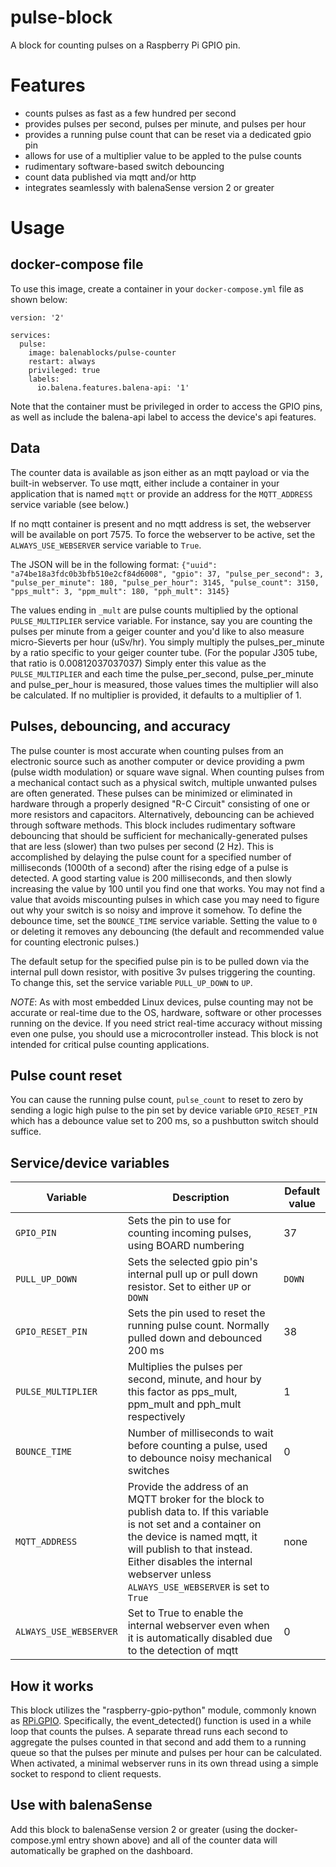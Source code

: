 # pulse-block

A block for counting pulses on a Raspberry Pi GPIO pin.

# Features
- counts pulses as fast as a few hundred per second
- provides pulses per second, pulses per minute, and pulses per hour
- provides a running pulse count that can be reset via a dedicated gpio pin
- allows for use of a multiplier value to be appled to the pulse counts
- rudimentary software-based switch debouncing
- count data published via mqtt and/or http
- integrates seamlessly with balenaSense version 2 or greater

# Usage

## docker-compose file
To use this image, create a container in your `docker-compose.yml` file as shown below:

```
version: '2'

services:
  pulse:
    image: balenablocks/pulse-counter
    restart: always
    privileged: true
    labels:
      io.balena.features.balena-api: '1'
```

Note that the container must be privileged in order to access the GPIO pins, as well as include the balena-api label to access the device's api features.

## Data
The counter data is available as json either as an mqtt payload or via the built-in webserver. To use mqtt, either include a container in your application that is named `mqtt` or provide an address for the `MQTT_ADDRESS` service variable (see below.)

If no mqtt container is present and no mqtt address is set, the webserver will be available on port 7575. To force the webserver to be active, set the `ALWAYS_USE_WEBSERVER` service variable to `True`.

The JSON will be in the following format:
`{"uuid": "a74be18a3fdc0b3bfb510e2cf84d6008", "gpio": 37, "pulse_per_second": 3, "pulse_per_minute": 180, "pulse_per_hour": 3145, "pulse_count": 3150, "pps_mult": 3, "ppm_mult": 180, "pph_mult": 3145}` 

The values ending in `_mult` are pulse counts multiplied by the optional `PULSE_MULTIPLIER` service variable. For instance, say you are counting the pulses per minute from a geiger counter and you'd like to also measure micro-Sieverts per hour (uSv/hr). You simply multiply the pulses_per_minute by a ratio specific to your geiger counter tube. (For the popular J305 tube, that ratio is 0.00812037037037) Simply enter this value as the `PULSE_MULTIPLIER` and each time the pulse_per_second, pulse_per_minute and pulse_per_hour is measured, those values times the multiplier will also be calculated. If no multiplier is provided, it defaults to a multiplier of 1.

## Pulses, debouncing, and accuracy
The pulse counter is most accurate when counting pulses from an electronic source such as another computer or device providing a pwm (pulse width modulation) or square wave signal. When counting pulses from a mechanical contact such as a physical switch, multiple unwanted pulses are often generated. These pulses can be minimized or eliminated in hardware through a properly designed "R-C Circuit" consisting of one or more resistors and capacitors. Alternatively, debouncing can be achieved through software methods. This block includes rudimentary software debouncing that should be sufficient for mechanically-generated pulses that are less (slower) than two pulses per second (2 Hz). This is accomplished by delaying the pulse count for a specified number of milliseconds (1000th of a second) after the rising edge of a pulse is detected. A good starting value is 200 milliseconds, and then slowly increasing the value by 100 until you find one that works. You may not find a value that avoids miscounting pulses in which case you may need to figure out why your switch is so noisy and improve it somehow. To define the debounce time, set the `BOUNCE_TIME` service variable. Setting the value to `0` or deleting it removes any debouncing (the default and recommended value for counting electronic pulses.)

The default setup for the specified pulse pin is to be pulled down via the internal pull down resistor, with positive 3v pulses triggering the counting. To change this, set the service variable `PULL_UP_DOWN` to `UP`.

_NOTE_: As with most embedded Linux devices, pulse counting may not be accurate or real-time due to the OS, hardware, software or other processes running on the device. If you need strict real-time accuracy without missing even one pulse, you should use a microcontroller instead. This block is not intended for critical pulse counting applications.

## Pulse count reset
You can cause the running pulse count, `pulse_count` to reset to zero by sending a logic high pulse to the pin set by device variable `GPIO_RESET_PIN` which has a debounce value set to 200 ms, so a pushbutton switch should suffice.

## Service/device variables

| Variable | Description | Default value |
| -------- | ----------- | ------------- |
| `GPIO_PIN` | Sets the pin to use for counting incoming pulses, using BOARD numbering | 37 |
| `PULL_UP_DOWN` | Sets the selected gpio pin's internal pull up or pull down resistor. Set to either `UP` or `DOWN` | `DOWN` |
| `GPIO_RESET_PIN` | Sets the pin used to reset the running pulse count. Normally pulled down and debounced 200 ms | 38|
| `PULSE_MULTIPLIER` | Multiplies the pulses per second, minute, and hour by this factor as pps_mult, ppm_mult and pph_mult respectively | 1 |
| `BOUNCE_TIME` | Number of milliseconds to wait before counting a pulse, used to debounce noisy mechanical switches | 0 |
| `MQTT_ADDRESS` | Provide the address of an MQTT broker for the block to publish data to. If this variable is not set and a container on the device is named mqtt, it will publish to that instead. Either disables the internal webserver unless `ALWAYS_USE_WEBSERVER` is set to `True` | none |
| `ALWAYS_USE_WEBSERVER` | Set to True to enable the internal webserver even when it is automatically disabled due to the detection of mqtt | 0 |


## How it works
This block utilizes the "raspberry-gpio-python" module, commonly known as [RPi.GPIO](https://sourceforge.net/projects/raspberry-gpio-python/). Specifically, the event_detected() function is used in a while loop that counts the pulses. A separate thread runs each second to aggregate the pulses counted in that second and add them to a running queue so that the pulses per minute and pulses per hour can be calculated. When activated, a minimal webserver runs in its own thread using a simple socket to respond to client requests.

## Use with balenaSense
Add this block to balenaSense version 2 or greater (using the docker-compose.yml entry shown above) and all of the counter data will automatically be graphed on the dashboard.

